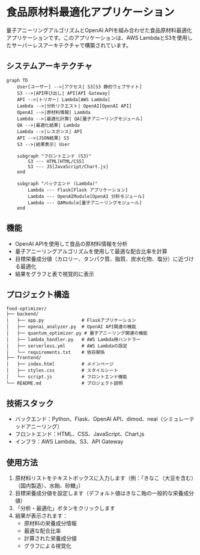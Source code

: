 # 食品原材料最適化アプリケーション

量子アニーリングアルゴリズムとOpenAI APIを組み合わせた食品原材料最適化アプリケーションです。このアプリケーションは、AWS LambdaとS3を使用したサーバーレスアーキテクチャで構築されています。

## システムアーキテクチャ

```mermaid
graph TD
    User[ユーザー] -->|アクセス| S3[S3 静的ウェブサイト]
    S3 -->|API呼び出し| API[API Gateway]
    API -->|トリガー| Lambda[AWS Lambda]
    Lambda -->|分析リクエスト| OpenAI[OpenAI API]
    OpenAI -->|原材料情報| Lambda
    Lambda -->|最適化計算| QA[量子アニーリングモジュール]
    QA -->|最適化結果| Lambda
    Lambda -->|レスポンス| API
    API -->|JSON結果| S3
    S3 -->|結果表示| User

    subgraph "フロントエンド (S3)"
        S3 --- HTML[HTML/CSS]
        S3 --- JS[JavaScript/Chart.js]
    end

    subgraph "バックエンド (Lambda)"
        Lambda --- Flask[Flask アプリケーション]
        Lambda --- OpenAIModule[OpenAI 分析モジュール]
        Lambda --- QAModule[量子アニーリングモジュール]
    end
```

## 機能

- OpenAI APIを使用して食品の原材料情報を分析
- 量子アニーリングアルゴリズムを使用して最適な配合比率を計算
- 目標栄養成分値（カロリー、タンパク質、脂質、炭水化物、塩分）に近づける最適化
- 結果をグラフと表で視覚的に表示

## プロジェクト構造

```
food-optimizer/
├── backend/
│   ├── app.py              # Flaskアプリケーション
│   ├── openai_analyzer.py  # OpenAI API関連の機能
│   ├── quantum_optimizer.py # 量子アニーリング関連の機能
│   ├── lambda_handler.py   # AWS Lambda用ハンドラー
│   ├── serverless.yml      # AWS Lambdaの設定
│   └── requirements.txt    # 依存関係
├── frontend/
│   ├── index.html          # メインページ
│   ├── styles.css          # スタイルシート
│   └── script.js           # フロントエンド機能
└── README.md               # プロジェクト説明
```

## 技術スタック

- バックエンド：Python、Flask、OpenAI API、dimod、neal（シミュレーテッドアニーリング）
- フロントエンド：HTML、CSS、JavaScript、Chart.js
- インフラ：AWS Lambda、S3、API Gateway

## 使用方法

1. 原材料リストをテキストボックスに入力します（例：「きなこ（大豆を含む）（国内製造）、水飴、砂糖」）
2. 目標栄養成分値を設定します（デフォルト値はきなこ飴の一般的な栄養成分値）
3. 「分析・最適化」ボタンをクリックします
4. 結果が表示されます：
   - 原材料の栄養成分情報
   - 最適な配合比率
   - 計算された栄養成分値
   - グラフによる視覚化

